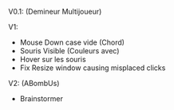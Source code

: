 V0.1: (Demineur Multijoueur)

V1:
- Mouse Down case vide (Chord)
- Souris Visible (Couleurs avec) 
- Hover sur les souris
- Fix Resize window causing misplaced clicks

V2:  (ABombUs)
- Brainstormer